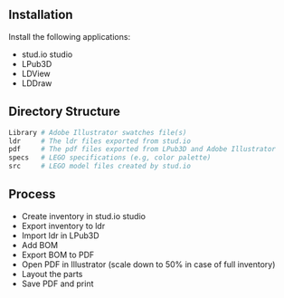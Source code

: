 Installation
--------------
Install the following applications:

* stud.io studio
* LPub3D
* LDView
* LDDraw

Directory Structure
-------------------
```bash
Library # Adobe Illustrator swatches file(s)
ldr     # The ldr files exported from stud.io
pdf     # The pdf files exported from LPub3D and Adobe Illustrator
specs   # LEGO specifications (e.g, color palette)
src     # LEGO model files created by stud.io
```

Process
-----------
* Create inventory in stud.io studio
* Export inventory to ldr
* Import ldr in LPub3D
* Add BOM
* Export BOM to PDF 
* Open PDF in Illustrator (scale down to 50% in case of full inventory)
* Layout the parts
* Save PDF and print
